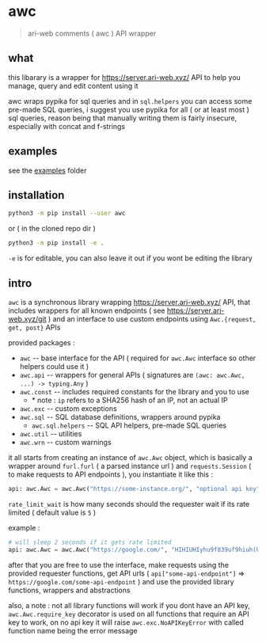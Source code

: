 # awc

> ari-web comments ( awc ) API wrapper

## what

this libarary is a wrapper for <https://server.ari-web.xyz/> API
to help you manage, query and edit content using it

awc wraps pypika for sql queries and in `sql.helpers` you can access
some pre-made SQL queries, i suggest you use pypika for all ( or at least
most ) sql queries, reason being that manually writing them is
fairly insecure, especially with concat and f-strings

## examples

see the [examples](/examples) folder

## installation

```sh
python3 -m pip install --user awc
```

or ( in the cloned repo dir )

```sh
python3 -m pip install -e .
```

`-e` is for editable, you can also leave it out if you
wont be editing the library

## intro

`awc` is a synchronous library wrapping <https://server.ari-web.xyz/> API, that includes
wrappers for all known endpoints ( see <https://server.ari-web.xyz/git> ) and an interface
to use custom endpoints using `Awc.{request, get, post}` APIs

provided packages :

-   `awc` -- base interface for the API ( required for `awc.Awc` interface so other helpers could use it )
-   `awc.api` -- wrappers for general APIs ( signatures are `(awc: awc.Awc, ...) -> typing.Any` )
-   `awc.const` -- includes required constants for the library and you to use
    -   \* note : `ip` refers to a SHA256 hash of an IP, not an actual IP
-   `awc.exc` -- custom exceptions
-   `awc.sql` -- SQL database definitions, wrappers around pypika
    -   `awc.sql.helpers` -- SQL API helpers, pre-made SQL queries
-   `awc.util` -- utilities
-   `awc.wrn` -- custom warnings

it all starts from creating an instance of `awc.Awc` object, which is basically
a wrapper around `furl.furl` ( a parsed instance url ) and `requests.Session`
( to make requests to API endpoints ), you instantiate it like this :

```py
api: awc.Awc = awc.Awc("https://some-instance.org/", "optional api key", rate_limit_wait)
```

`rate_limit_wait` is how many seconds should the requester wait if its rate limited ( default value is `5` )

example :

```py
# will sleep 2 seconds if it gets rate limited
api: awc.Awc = awc.Awc("https://google.com/", "HIHIUHIyhu9f839uf9hiuh(U()I*)989hIOUjhfew", 2)
```

after that you are free to use the interface, make requests using the provided requester functions,
get API urls ( `api["some-api-endpoint"]` => `https://google.com/some-api-endpoint` ) and use the
provided library functions, wrappers and abstractions

also, a note : not all library functions will work if you dont have an API key, `awc.Awc.require_key`
decorator is used on all functions that require an API key to work, on no api key it will raise
`awc.exc.NoAPIKeyError` with called function name being the error message
